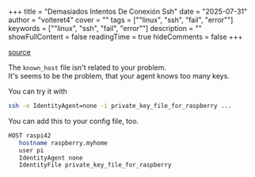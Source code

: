 +++
title = "Demasiados Intentos De Conexión Ssh"
date = "2025-07-31"
author = "volteret4"
cover = ""
tags = [""linux", "ssh", "fail", "error""]
keywords = [""linux", "ssh", "fail", "error""]
description = ""
showFullContent = false
readingTime = true
hideComments = false
+++


[source](https://stackoverflow.com/questions/59429697/ssh-too-many-authentication-failures-error-when-trying-to-connect-to-raspberry)

The `known_host` file isn't related to your problem.  
It's seems to be the problem, that your agent knows too many keys.

You can try it with

```bash
ssh -o IdentityAgent=none -i private_key_file_for_raspberry ...
```

You can add this to your config file, too.

```bash
HOST raspi42
   hostname raspberry.myhome
   user pi
   IdentityAgent none
   IdentityFile private_key_file_for_raspberry
```

